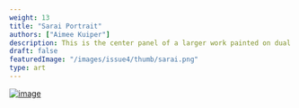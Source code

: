 ```yaml
---
weight: 13
title: "Sarai Portrait"
authors: ["Aimee Kuiper"]
description: This is the center panel of a larger work painted on dual doors. The entire series is painted with nail polish, lipstick, and shampoo, enlivening the biblical narrative between Hagar and Sarai.
draft: false
featuredImage: "/images/issue4/thumb/sarai.png"
type: art
---
```


<a href = "/images/issue4/sarai.png" data-lightbox="img">![image](/images/issue4/sarai.png#issues)</a>